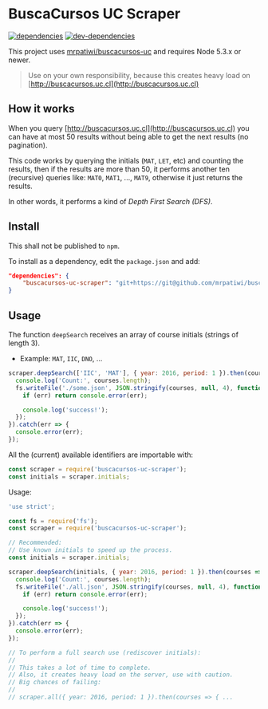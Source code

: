 # BuscaCursos UC Scraper

[![dependencies][dependencies-image]][dependencies-url] [![dev-dependencies][dev-dependencies-image]][dev-dependencies-url]

This project uses [mrpatiwi/buscacursos-uc](https://github.com/mrpatiwi/buscacursos-uc) and requires Node 5.3.x or newer.

> Use on your own responsibility, because this creates heavy load on [http://buscacursos.uc.cl](http://buscacursos.uc.cl)

## How it works

When you query [http://buscacursos.uc.cl](http://buscacursos.uc.cl) you can have at most 50 results without being able to get the next results (no pagination).

This code works by querying the initials (`MAT`, `LET`, etc) and counting the results, then if the results are more than 50, it performs another ten (recursive) queries like: `MAT0`, `MAT1`, ..., `MAT9`, otherwise it just returns the results.

In other words, it performs a kind of *Depth First Search (DFS)*.

## Install

This shall not be published to `npm`.

To install as a dependency, edit the `package.json` and add:

```json
"dependencies": {
    "buscacursos-uc-scraper": "git+https://git@github.com/mrpatiwi/buscacursos-uc-scraper"
}
```

## Usage

The function `deepSearch` receives an array of course initials (strings of length 3).

*   Example: `MAT`, `IIC`, `DNO`, ...

```javascript
scraper.deepSearch(['IIC', 'MAT'], { year: 2016, period: 1 }).then(courses => {
  console.log('Count:', courses.length);
  fs.writeFile('./some.json', JSON.stringify(courses, null, 4), function(err) {
    if (err) return console.error(err);

    console.log('success!');
  });
}).catch(err => {
  console.error(err);
});
```

All the (current) available identifiers are importable with:

```javascript
const scraper = require('buscacursos-uc-scraper');
const initials = scraper.initials;
```

Usage:

```javascript
'use strict';

const fs = require('fs');
const scraper = require('buscacursos-uc-scraper');

// Recommended:
// Use known initials to speed up the process.
const initials = scraper.initials;

scraper.deepSearch(initials, { year: 2016, period: 1 }).then(courses => {
  console.log('Count:', courses.length);
  fs.writeFile('./all.json', JSON.stringify(courses, null, 4), function(err) {
    if (err) return console.error(err);

    console.log('success!');
  });
}).catch(err => {
  console.error(err);
});

// To perform a full search use (rediscover initials):
//
// This takes a lot of time to complete.
// Also, it creates heavy load on the server, use with caution.
// Big chances of failing:
//
// scraper.all({ year: 2016, period: 1 }).then(courses => { ...
```

[dependencies-image]: https://david-dm.org/mrpatiwi/buscacursos-uc-scraper.svg
[dependencies-url]: https://david-dm.org/mrpatiwi/buscacursos-uc-scraper
[dev-dependencies-image]: https://david-dm.org/mrpatiwi/buscacursos-uc-scraper/dev-status.svg
[dev-dependencies-url]: https://david-dm.org/mrpatiwi/buscacursos-uc-scraper#info=devDependencies
